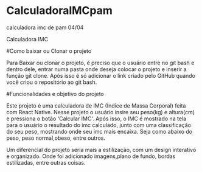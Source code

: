 # CalculadoraIMCpam
calculadora imc de pam 04/04

Calculadora IMC
 
#Como baixar ou Clonar o projeto
 
Para Baixar ou clonar o projeto, é preciso que o usuário entre no git bash e dentro dele, entrar numa pasta onde deseja colocar o projeto e inserir a função git clone. Após isso é só adicionar o link criado pelo GitHub quando você criou o repositório ao git bash.
 
#Funcionalidades e objetivo do projeto
 
Este projeto é uma calculadora de IMC (Índice de Massa Corporal) feita com React Native. Nesse projeto o usuário insire seu peso(kg) e altura(cm) e pressiona o botão 'Calcular IMC'. Após isso, o IMC é mostrado na tela para o usuário o resultado do imc calculado, junto com uma classificação do seu peso, mostrando onde seu imc mais encaixa. Seja como abaixo do peso, peso normal,obeso, entre outros.
 
Um diferencial do projeto seria mais a estilização, com um design interativo e organizado. Onde foi adicionado imagens,plano de fundo, bordas estilizadas, entre outras coisas.
 